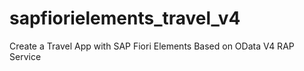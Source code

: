 # sapfiorielements_travel_v4
Create a Travel App with SAP Fiori Elements Based on OData V4 RAP Service

